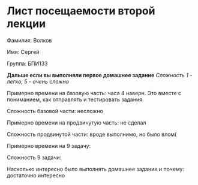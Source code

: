 # Лист посещаемости второй лекции

Фамилия: Волков

Имя: Сергей

Группа: БПИ133

**Дальше если вы выполняли первое домашнее задание**
*Сложность 1 - легко, 5 - очень сложно*

Примерно времени на базовую часть: часа 4 наверн. Это вместе с пониманием, как отправлять и тестировать задания.

Сложность базовой части: несложно

Примерно времени на продвинутую часть: не сделал

Сложность продвинутой части: вроде выполнимо, но было влом(

Примерно времени на 9 задачу:

Сложность 9 задачи:

Насколько интересно было выполнять домашнее задание и почему: достаточно интересно
